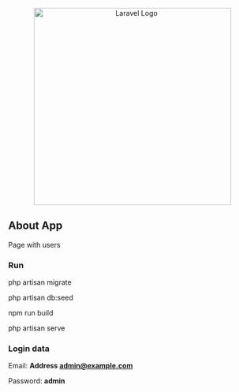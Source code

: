 <p align="center"><a href="https://laravel.com" target="_blank"><img src="https://raw.githubusercontent.com/laravel/art/master/logo-lockup/5%20SVG/2%20CMYK/1%20Full%20Color/laravel-logolockup-cmyk-red.svg" width="400" alt="Laravel Logo"></a></p>


## About App

Page with users

### Run
php artisan migrate

php artisan db:seed

npm run build

php artisan serve

### Login data
Email: **Address admin@example.com**

Password: **admin**